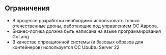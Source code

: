 ## Ограничения

* В процессе разработки необходимо использовать только отечественные дроны, работающие под управлением ОС Аврора.
* Бизнес-логика должна быть написана на языке программирования GoLang
* В качестве опреационной системы (и базовых образов для контейнеров) используется ОС Ububtu Server 22